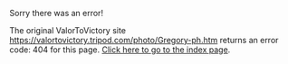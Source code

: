 

Sorry there was an error!

The original ValorToVictory site https://valortovictory.tripod.com/photo/Gregory-ph.htm returns an error code: 404 for this page. [Click here to go to the index page](../index.md).